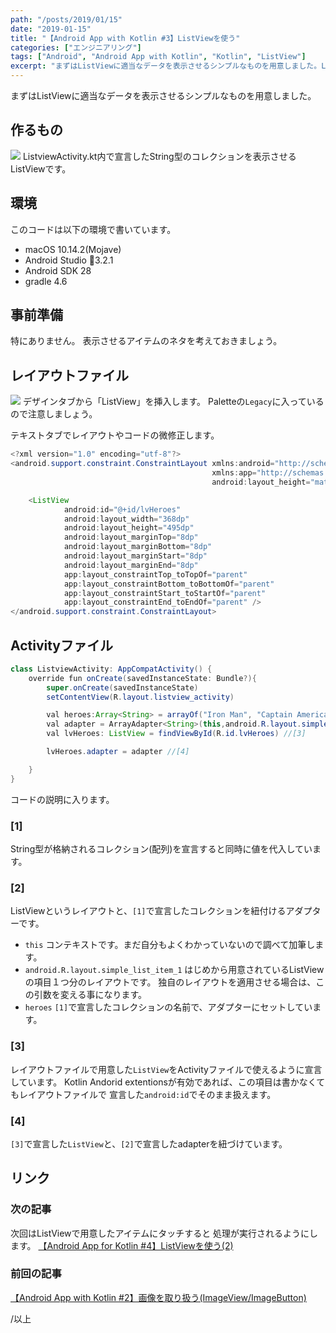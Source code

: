 ```yaml
---
path: "/posts/2019/01/15"
date: "2019-01-15"
title: "【Android App with Kotlin #3】ListViewを使う"
categories: ["エンジニアリング"]
tags: ["Android", "Android App with Kotlin", "Kotlin", "ListView"]
excerpt: "まずはListViewに適当なデータを表示させるシンプルなものを用意しました。ListviewActivity.kt内で宣言したString型のコレクションを表示させるListViewです。このコー..."
---
```


まずはListViewに適当なデータを表示させるシンプルなものを用意しました。

## 作るもの

![](https://blog.killinsun.com/wp-content/uploads/2019/01/03_listview.gif)
ListviewActivity.kt内で宣言したString型のコレクションを表示させるListViewです。

## 環境

このコードは以下の環境で書いています。

* macOS 10.14.2(Mojave)
* Android Studio 3.2.1
* Android SDK 28
* gradle 4.6

## 事前準備

特にありません。
表示させるアイテムのネタを考えておきましょう。

## レイアウトファイル

![](https://blog.killinsun.com/wp-content/uploads/2019/01/3c645c95809a7bda6124f034e0b1eacf.png)
デザインタブから「ListView」を挿入します。
Paletteの`Legacy`に入っているので注意しましょう。

テキストタブでレイアウトやコードの微修正します。

```Java
<?xml version="1.0" encoding="utf-8"?>
<android.support.constraint.ConstraintLayout xmlns:android="http://schemas.android.com/apk/res/android"
                                             xmlns:app="http://schemas.android.com/apk/res-auto" xmlns:tools="http://schemas.android.com/tools" android:layout_width="match_parent"
                                             android:layout_height="match_parent">

    <ListView
            android:id="@+id/lvHeroes"
            android:layout_width="368dp"
            android:layout_height="495dp"
            android:layout_marginTop="8dp"
            android:layout_marginBottom="8dp"
            android:layout_marginStart="8dp"
            android:layout_marginEnd="8dp"
            app:layout_constraintTop_toTopOf="parent"
            app:layout_constraintBottom_toBottomOf="parent"
            app:layout_constraintStart_toStartOf="parent"
            app:layout_constraintEnd_toEndOf="parent" />
</android.support.constraint.ConstraintLayout>
```
## Activityファイル

```Java
class ListviewActivity: AppCompatActivity() {
    override fun onCreate(savedInstanceState: Bundle?){
        super.onCreate(savedInstanceState)
        setContentView(R.layout.listview_activity)

        val heroes:Array<String> = arrayOf("Iron Man", "Captain America", "Thor") //[1]
        val adapter = ArrayAdapter<String>(this,android.R.layout.simple_list_item_1, heroes) //[2]
        val lvHeroes: ListView = findViewById(R.id.lvHeroes) //[3]

        lvHeroes.adapter = adapter //[4]

    }
}
```

コードの説明に入ります。

### [1]

String型が格納されるコレクション(配列)を宣言すると同時に値を代入しています。

### [2]

ListViewというレイアウトと、`[1]`で宣言したコレクションを紐付けるアダプターです。

* `this` コンテキストです。まだ自分もよくわかっていないので調べて加筆します。
* `android.R.layout.simple_list_item_1` はじめから用意されているListViewの項目１つ分のレイアウトです。 独自のレイアウトを適用させる場合は、この引数を変える事になります。
* `heroes` `[1]`で宣言したコレクションの名前で、アダプターにセットしています。

### [3]

レイアウトファイルで用意した`ListView`をActivityファイルで使えるように宣言しています。
Kotlin Andorid extentionsが有効であれば、この項目は書かなくてもレイアウトファイルで
宣言した`android:id`でそのまま扱えます。

### [4]

`[3]`で宣言した`ListView`と、`[2]`で宣言したadapterを紐づけています。

## リンク

### 次の記事

次回はListViewで用意したアイテムにタッチすると
処理が実行されるようにします。
[【Android App for Kotlin #4】ListViewを使う(2)](https://blog.killinsun.com/?p=431)

### 前回の記事

[【Android App with Kotlin #2】画像を取り扱う(ImageView/ImageButton)](https://blog.killinsun.com/?p=400)

/以上